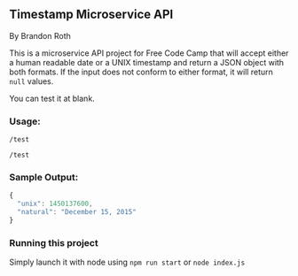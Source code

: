 ## Timestamp Microservice API
By Brandon Roth

This is a microservice API project for Free Code Camp that will accept either a human readable date or a UNIX timestamp and return a JSON object with both formats. If the input does not conform to either format, it will return `null` values.

You can test it at blank.

### Usage:

```
/test
```
```
/test
```

### Sample Output:

```javascript
{
  "unix": 1450137600,
  "natural": "December 15, 2015"
}
```

### Running this project
Simply launch it with node using `npm run start` or `node index.js`